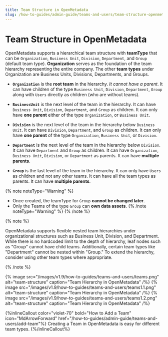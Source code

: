 ```yaml
---
title: Team Structure in OpenMetadata
slug: /how-to-guides/admin-guide/teams-and-users/team-structure-openmetadata
---
```


# Team Structure in OpenMetadata

OpenMetadata supports a hierarchical team structure with **teamType** that can be `Organization`, `Business Unit`, `Division`, `Department`, and `Group` (default team type). **Organization** serves as the foundation of the team hierarchy representing the entire company. The other **team types** under Organization are Business Units, Divisions, Departments, and Groups.

- **`Organization`** is the **root team** in the hierarchy. _It cannot have a parent_. It can have children of the type `Business Unit`, `Division`, `Department`, `Group` along with `Users` directly as children (who are without teams).

- **`BusinessUnit`** is the next level of the team in the hierarchy. It can have `Business Unit`, `Division`, `Department`, and `Group` as children. It can only have **one parent** either of the type `Organization`, or `Business Unit`.

- **`Division`** is the next level of the team in the hierarchy below `Business Unit`. It can have `Division`, `Department`, and `Group` as children. It can only have **one parent** of the type `Organization`, `Business Unit`, or `Division`.

- **`Department`** is the next level of the team in the hierarchy below `Division`. It can have `Department` and `Group` as children. It can have `Organization`, `Business Unit`, `Division`, or `Department` as parents. It can have **multiple parents**.

- **`Group`** is the last level of the team in the hierarchy. It can only have `Users` as children and not any other teams. It can have all the team types as parents. It can have **multiple parents**. 

{% note noteType="Warning" %}
- Once created, the teamType for `Group` **cannot be changed later**. 
- Only the Teams of the type `Group` can **own data assets**.
{% /note noteType="Warning" %}
{% /note %}

{% note %}

OpenMetadata supports flexible nested team hierarchies under organizational structures such as Business Unit, Division, and Department. While there is no hardcoded limit to the depth of hierarchy, leaf nodes such as "Group" cannot have child teams. Additionally, certain team types like "Department" cannot be nested within "Group." To extend the hierarchy, consider using other team types where appropriate.

{% /note %}

{% image
src="/images/v1.9/how-to-guides/teams-and-users/teams.png"
alt="team-structure"
caption="Team Hierarchy in OpenMetadata"
/%}
{% image
src="/images/v1.9/how-to-guides/teams-and-users/teams1.1.png"
alt="team-structure"
caption="Team Hierarchy in OpenMetadata"
/%}
{% image
src="/images/v1.9/how-to-guides/teams-and-users/teams1.2.png"
alt="team-structure"
caption="Team Hierarchy in OpenMetadata"
/%}

{%inlineCallout
  color="violet-70"
  bold="How to Add a Team"
  icon="MdArrowForward"
  href="/how-to-guides/admin-guide/teams-and-users/add-team"%}
  Creating a Team in OpenMetadata is easy for different team types.
{%/inlineCallout%}